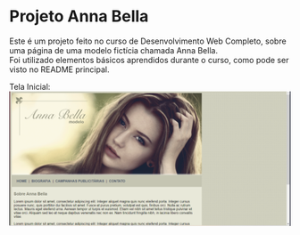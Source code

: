 # Projeto Anna Bella

Este é um projeto feito no curso de Desenvolvimento Web Completo, sobre uma página de uma modelo fictícia chamada Anna Bella. <br>
Foi utilizado elementos básicos aprendidos durante o curso, como pode ser visto no README principal.

Tela Inicial:
<img src="..\..\Prints Exemplos\anna_bella_exemplo.png">